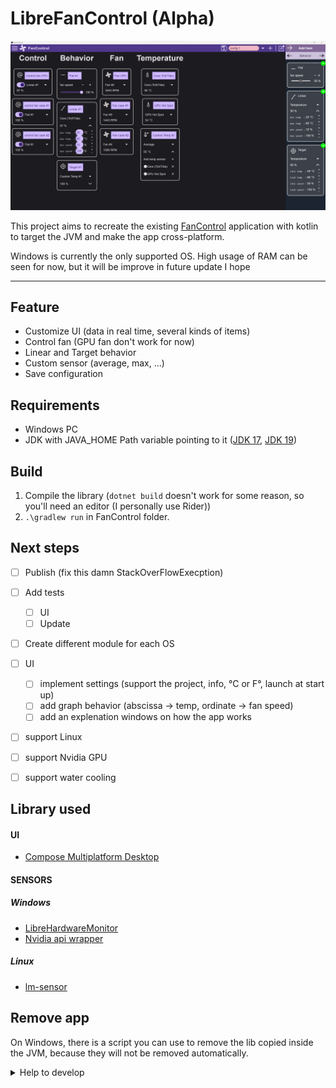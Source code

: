 # LibreFanControl (Alpha)

<img src="assets/mainPage.png" alt="app image">

This project aims to recreate the existing [FanControl](https://github.com/Rem0o/FanControl.Releases) application with kotlin to target the JVM and make the app cross-platform.

Windows is currently the only supported OS.
High usage of RAM can be seen for now, but it will be improve in future update I hope

------

## Feature
- Customize UI (data in real time, several kinds of items)
- Control fan (GPU fan don't work for now)
- Linear and Target behavior
- Custom sensor (average, max, ...)
- Save configuration


## Requirements
- Windows PC
- JDK with JAVA_HOME Path variable pointing to it ([JDK 17](https://www.oracle.com/java/technologies/javase/jdk17-archive-downloads.html), [JDK 19](https://jdk.java.net/19/))


## Build
1) Compile the library (`dotnet build` doesn't work for some reason, so you'll need an editor (I personally use Rider))
2) `.\gradlew run` in FanControl folder.


## Next steps

- [ ] Publish (fix this damn StackOverFlowExecption)
- [ ] Add tests
  - [ ] UI
  - [ ] Update
- [ ] Create different module for each OS
- [ ] UI
  - [ ] implement settings (support the project, info, °C or F°, launch at start up)
  - [ ] add graph behavior (abscissa -> temp, ordinate -> fan speed)
  - [ ] add an explenation windows on how the app works
- [ ] support Linux
- [ ] support Nvidia GPU
- [ ] support water cooling


## Library used

#### UI
- [Compose Multiplatform Desktop](https://www.jetbrains.com/lp/compose-mpp/)
#### SENSORS
##### Windows
- [LibreHardwareMonitor](https://github.com/LibreHardwareMonitor/LibreHardwareMonitor)
- [Nvidia api wrapper](https://github.com/falahati/NvAPIWrapper)
##### Linux
- [lm-sensor](https://github.com/lm-sensors/lm-sensors)

## Remove app
On Windows, there is a script you can use to remove the lib copied inside the JVM, because they will not be removed automatically.

  
<details>
<summary>Help to develop</summary>
<br/>
  
> LibreHardwareMonitor [implementation](https://github.com/lich426/FanCtrl) in C#

> Github of [compose-desktop](https://github.com/JetBrains/compose-jb)

</details>

